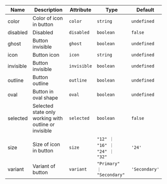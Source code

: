 | Name       | Description                   | Attribute        | Type                                      | Default             |
|------------|-------------------------------|------------------|-------------------------------------------|---------------------|
|color| Color of icon in  button | `color` | `string` | `undefined` |
|disabled| Disabled | `disabled` | `boolean` | `false` |
|ghost| Button invisible | `ghost` | `boolean` | `undefined` |
|icon| Button icon | `icon` | `string` | `undefined` |
|invisible| Button invisible | `invisible` | `boolean` | `undefined` |
|outline| Button outline | `outline` | `boolean` | `undefined` |
|oval| Button in oval shape | `oval` | `boolean` | `undefined` |
|selected| Selected state only working with outline or invisible | `selected` | `boolean` | `false` |
|size| Size of icon in button | `size` | `"12" ｜ "16" ｜ "24" ｜ "32"` | `'24'` |
|variant| Variant of button | `variant` | `"Primary" ｜ "Secondary"` | `'Secondary'` |
